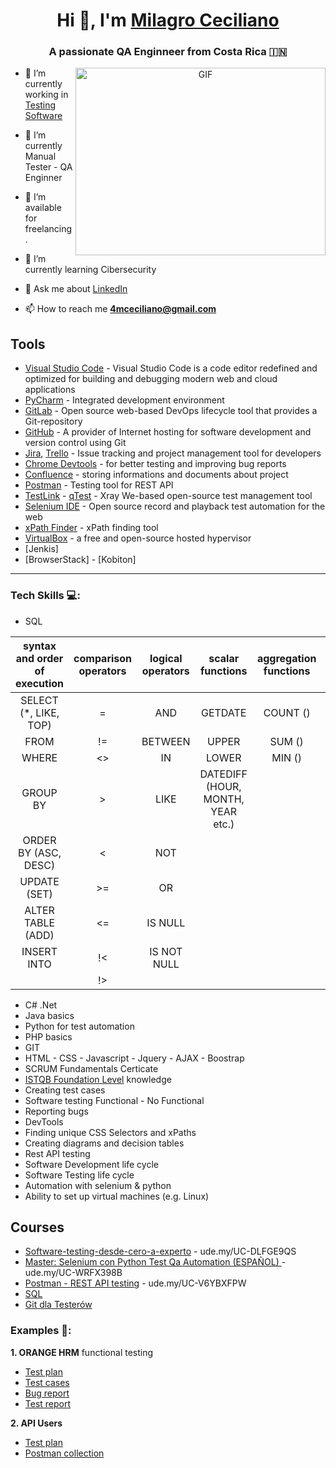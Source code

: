 <h1 align="center">Hi 👋, I'm <a href="https://100rabhcsmc.github.io/Me.io/" target="blank">
Milagro Ceciliano</a></h1>
<h3 align="center">A passionate QA Enginneer from Costa Rica &#127470;&#127475</h3>


<a target="_blank" align="center">
  <img align="right" top="500" height="300" width="400" alt="GIF" src="https://media.giphy.com/media/SWoSkN6DxTszqIKEqv/giphy.gif">
</a>

- 🔭 I’m currently working in <a href="https://phoenix.tech/griffyn/" target="blank">Testing Software</a>

- 🌱 I’m currently Manual Tester - QA Enginner
  
- 🤝 I’m available for freelancing.

- 🌱 I’m currently learning Cibersecurity

- 💬 Ask me about [LinkedIn](https://www.linkedin.com/in/milagro-ceciliano-ortega-6298021a6)

- 📫 How to reach me **4mceciliano@gmail.com**




## Tools
  - [Visual Studio Code](https://code.visualstudio.com) - Visual Studio Code is a code editor redefined and optimized for building and debugging modern web and cloud applications  
  - [PyCharm](https://www.jetbrains.com/pycharm/) - Integrated development environment
  - [GitLab](https://about.gitlab.com) - Open source web-based DevOps lifecycle tool that provides a Git-repository
  - [GitHub](https://github.com/MagdalenaOlak) - A provider of Internet hosting for software development and version control using Git
  - [Jira](https://www.atlassian.com/software/jira0), [Trello](https://trello.com/) - Issue tracking and project management tool for developers
  - [Chrome Devtools](https://developer.chrome.com/docs/devtools/) - for better testing and improving bug reports
  - [Confluence](https://www.atlassian.com/software/confluence) - storing informations and documents about project
  - [Postman](https://www.postman.com/) - Testing tool for REST API
  - [TestLink](https://bitnami.com/stack/testlink) - [qTest](https://www.tricentis.com/products/unified-test-management-qtest/test-case-manager) - Xray We-based open-source test management tool
  - [Selenium IDE](https://chrome.google.com/webstore/detail/selenium-ide/mooikfkahbdckldjjndioackbalphokd) - Open source record and playback test automation for the web
  - [xPath Finder](https://chrome.google.com/webstore/detail/xpath-finder/ihnknokegkbpmofmafnkoadfjkhlogph) - xPath finding tool
  - [VirtualBox](https://www.virtualbox.org) - a free and open-source hosted hypervisor
  - [Jenkis]
  - [BrowserStack] - [Kobiton]

  ------------------------

  ### Tech Skills 💻:
  - SQL

| syntax and order of execution | comparison operators | logical operators | scalar functions                 | aggregation functions | others
|:-----------------------------:|:--------------------:|:-----------------:|:--------------------------------:|:---------------------:|:-------:|
| SELECT (*, LIKE, TOP)         |          =           | AND               | GETDATE                          | COUNT ()              | JOIN    |
| FROM                          |         !=           |   BETWEEN         | UPPER                            | SUM ()                | AS      |
| WHERE                         |         <>           |    IN             | LOWER                            | MIN ()                |  UNION  |
| GROUP BY                      |          >           |    LIKE           | DATEDIFF (HOUR, MONTH, YEAR etc.)|                       |         |
| ORDER BY (ASC, DESC)          |          <           |    NOT            |                                  |                       |         |
|  UPDATE (SET)                 |         >=           |    OR             |                                  |                       |         |
|    ALTER TABLE (ADD)          |         <=           |    IS NULL        |                                  |                       |         |
|  INSERT INTO                  |         !<           |    IS NOT NULL    |                                  |                       |         |
|                               |         !>           |                   |                                  |                       |         |

    
  - C# .Net
  - Java basics
  - Python for test automation
  - PHP basics
  - GIT
  - HTML - CSS - Javascript - Jquery - AJAX - Boostrap    
  - SCRUM Fundamentals Certicate
  - [ISTQB Foundation Level](https://sjsi.org/ist-qb/do-pobrania/) knowledge
  - Creating test cases
  - Software testing Functional - No Functional
  - Reporting bugs      
  - DevTools
  - Finding unique CSS Selectors and xPaths
  - Creating diagrams and decision tables    
  - Rest API testing
  - Software Development life cycle
  - Software Testing life cycle
  - Automation with selenium & python 
  - Ability to set up virtual machines (e.g. Linux)

## Courses
  - [Software-testing-desde-cero-a-experto](https://www.udemy.com/course/software-testing-desde-cero-a-expertomasterclass-todo-en-1/learn/lecture/28913746?start=0#overview/) - ude.my/UC-DLFGE9QS
  - [Master: Selenium con Python Test Qa Automation (ESPAÑOL)
](https://www.udemy.com/course/master-selenium-webdriver-python-test-qa-automation/learn/lecture/28091310?start=2#overview) - ude.my/UC-WRFX398B  
  - [Postman - REST API testing](https://www.udemy.com/course/kurs-postman/) - ude.my/UC-V6YBXFPW
  - [SQL](https://www.sololearn.com)
  - [Git dla Testerów](https://jaktestowac.pl/git/)

### Examples 🔬:
**1. ORANGE HRM** functional testing
* [Test plan](https://drive.google.com/file/d/1H9k9Zm6oGUrGk73RnjawyMdfN-aQyirq/view?usp=drive_link)
* [Test cases](https://docs.google.com/spreadsheets/d/1Kj1hwDv1he3_lAY51AvTwavqfzK_AjHz/edit?usp=drive_link&ouid=105675257410293325093&rtpof=true&sd=true)
* [Bug report](https://drive.google.com/file/d/1BMuQzT1iHwXIsF3_a5Ra_9EecVQj5max/view?usp=drive_link)
* [Test report](https://drive.google.com/file/d/10nz_hn8osQ20P3n1tEWSlKMcgNqtJ_yB/view?usp=drive_link)

**2. API Users** 
* [Test plan](https://drive.google.com/file/d/1eCnd8bAUUa-QeFvdC7PcdjG3FIei254j/view?usp=drive_link)
* [Postman collection](https://drive.google.com/file/d/12ZGEpviLWjthAMQ4XEBB8QzIlAWA6ecZ/view?usp=drive_link)

